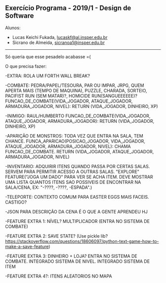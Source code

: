Exercício Programa - 2019/1 - Design de Software
------------------------------------------------

Alunos: 
- Lucas Keichi Fukada, lucaskf@al.insper.edu.br
- Sicrano de Almeida, sicranoa1@insper.edu.br

------------------------------------------------
Só queria que esse pesadelo acabasse =(

O que precisa fazer:

-EXTRA: ROLA UM FORTH WALL BREAK?

-COMBATE: PEDRA/PAPEL/TESOURA, PAR OU IMPAR, JRPG, QUEM APERTA MAIS (TEMPO DE MAQUINA), PUZZLE, CHARADA, SORTEIO, PACIFIST RUN (SEM MATAR)?, HOMICIDE RUN(SANGUEEEEEE)? FUNCAO_DE_COMBATE(VIDA_JOGADOR, ATAQUE_JOGADOR, ARMADURA_JOGADOR, NIVEL): RETURN (VIDA_JOGADOR, DINHEIRO, XP)

-INIMIGO: RAUL/HUMBERTO FUNCAO_DE_COMBATE(VIDA_JOGADOR, ATAQUE_JOGADOR, ARMADURA_JOGADOR): RETURN (VIDA_JOGADOR, DINHEIRO, XP)

-APARIÇÃO DE MONSTROS: TODA VEZ QUE ENTRA NA SALA, TEM CHANCE. FUNCA_APARICAO(POSICAO_JOGADOR, VIDA_JOGADOR, ATAQUE_JOGADOR, ARMADURA_JOGADOR, NIVEL): CHAMA FUNCAO_DE_COMBATE. RETURN (VIDA_JOGADOR, ATAQUE_JOGADOR, ARMADURA_JOGADOR, NIVEL)

-INVENTARIO: ADQUIRIR ITENS QUANDO PASSA POR CERTAS SALAS. SERVEM PARA PERMITIR ACESSO A OUTRAS SALAS. "EXPLORE" FEATURE("JOGA UM DADO" PARA VER SE ACHA ITEM. DEVE MOSTRAR UMA LISTA QUANTOS ITENS SAO POSSIVEIS DE ENCONTRAR NA SALA/CENA, EX: "-????, -????, -ESPADA".)

-TELEPORTE: CONTEXTO COMUM PARA EASTER EGGS MAIS FACEIS. CASTIGO?

-JSON PARA DESCRIÇÃO DA CENA É O QUE A GENTE APRENDEU HJ

-FEATURE EXTRA 1: NÍVEL? MULTIPLICADOR (ENTRA NO SISTEMA DE COMBATE)

-FEATURE EXTRA 2: SAVE STATE? (Use pickle lib?https://stackoverflow.com/questions/18606097/python-text-game-how-to-make-a-save-feature)

-FEATURE EXTRA 3: DINHEIRO + LOJA? ENTRA NO SISTEMA DE COMBATE. INTEGRADO SISTEMA DE NIVEL. INTEGRADO SISTEMA DE ITEM

-FEATURE EXTRA 4?: ITENS ALEATORIOS NO MAPA
